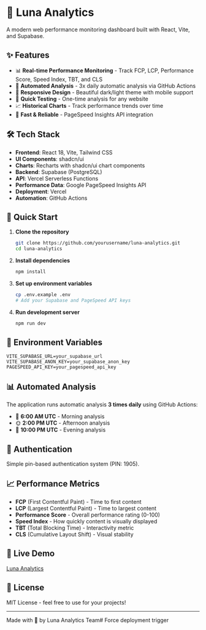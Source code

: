 # 🌙 Luna Analytics

A modern web performance monitoring dashboard built with React, Vite, and Supabase.

## ✨ Features

- 📊 **Real-time Performance Monitoring** - Track FCP, LCP, Performance Score, Speed Index, TBT, and CLS
- 🔄 **Automated Analysis** - 3x daily automatic analysis via GitHub Actions
- 📱 **Responsive Design** - Beautiful dark/light theme with mobile support
- 🎯 **Quick Testing** - One-time analysis for any website
- 📈 **Historical Charts** - Track performance trends over time
- 🚀 **Fast & Reliable** - PageSpeed Insights API integration

## 🛠️ Tech Stack

- **Frontend**: React 18, Vite, Tailwind CSS
- **UI Components**: shadcn/ui
- **Charts**: Recharts with shadcn/ui chart components
- **Backend**: Supabase (PostgreSQL)
- **API**: Vercel Serverless Functions
- **Performance Data**: Google PageSpeed Insights API
- **Deployment**: Vercel
- **Automation**: GitHub Actions

## 🚀 Quick Start

1. **Clone the repository**
   ```bash
   git clone https://github.com/yourusername/luna-analytics.git
   cd luna-analytics
   ```

2. **Install dependencies**
   ```bash
   npm install
   ```

3. **Set up environment variables**
   ```bash
   cp .env.example .env
   # Add your Supabase and PageSpeed API keys
   ```

4. **Run development server**
   ```bash
   npm run dev
   ```

## 🔧 Environment Variables

```env
VITE_SUPABASE_URL=your_supabase_url
VITE_SUPABASE_ANON_KEY=your_supabase_anon_key
PAGESPEED_API_KEY=your_pagespeed_api_key
```

## 📊 Automated Analysis

The application runs automatic analysis **3 times daily** using GitHub Actions:
- 🌅 **6:00 AM UTC** - Morning analysis
- 🌞 **2:00 PM UTC** - Afternoon analysis  
- 🌙 **10:00 PM UTC** - Evening analysis

## 🎯 Authentication

Simple pin-based authentication system (PIN: 1905).

## 📈 Performance Metrics

- **FCP** (First Contentful Paint) - Time to first content
- **LCP** (Largest Contentful Paint) - Time to largest content
- **Performance Score** - Overall performance rating (0-100)
- **Speed Index** - How quickly content is visually displayed
- **TBT** (Total Blocking Time) - Interactivity metric
- **CLS** (Cumulative Layout Shift) - Visual stability

## 🔗 Live Demo

[Luna Analytics](https://millie-static.vercel.app)

## 📝 License

MIT License - feel free to use for your projects!

---

Made with 💙 by Luna Analytics Team# Force deployment trigger
